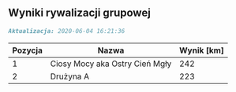 ## Wyniki rywalizacji grupowej

```markdown
Aktualizacja: 2020-06-04 16:21:36
```

Pozycja | Nazwa | Wynik [km] |
------------ | -------------  | -------------
 1 |Ciosy Mocy aka Ostry Cień Mgły | 242 
 2 |Drużyna A | 223
